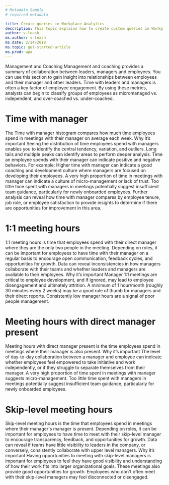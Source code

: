 ```yaml
---
# Metadata Sample
# required metadata

title: Create queries in Workplace Analytics
description: This topic explains how to create custom queries in Workplace Analytics. 
author: v-leash
ms.author: v-leash
ms.date: 2/14/2018
ms.topic: get-started-article
ms.prod: wpa
---
```

Management and Coaching
Management and coaching provides a summary of collaboration between leaders, managers and employees. You can use this section to gain insight into relationships between employees and their manager and other leaders. Time with leaders and managers is often a key factor of employee engagement. By using these metrics, analysts can begin to classify groups of employees as micromanaged vs. independent, and over-coached vs. under-coached.
# Time with manager
The Time with manager histogram compares how much time employees spend in meetings with their manager on average each week.
Why it’s important
Seeing the distribution of time employees spend with managers enables you to identify the central tendency, variation, and outliers. Long tails and multiple peaks can identify areas to perform deeper analysis. Time an employee spends with their manager can indicate positive and negative behaviors. For example:
Higher time with manager can indicate a good coaching and development culture where managers are focused on developing their employees.
A very high proportion of time in meetings with manager can indicate a culture of micro-management or lack of trust.
Too little time spent with managers in meetings potentially suggest insufficient team guidance, particularly for newly onboarded employees.
Further analysis can reveal how time with manager compares by employee tenure, job role, or employee satisfaction to provide insights to determine if there are opportunities for improvement in this area.

# 1:1 meeting hours
1:1 meeting hours is time that employees spend with their direct manager where they are the only two people in the meeting.
Depending on roles, it can be important for employees to have time with their manager on a regular basis to encourage open communication, feedback cycles, and opportunities for growth. Data can reveal inconsistencies in how managers collaborate with their teams and whether leaders and managers are available to their employees.
Why it’s important
Manager 1:1 meetings are critical to employee development, and if ignored, may lead to employee disengagement and ultimately attrition.
A minimum of 1 hour/month (roughly 30 minutes every 2 weeks) may be a good rule of thumb for managers and their direct reports.
Consistently low manager hours are a signal of poor people management.
# Meeting hours with direct manager present
Meeting hours with direct manager present is the time employees spend in meetings where their manager is also present.
Why it’s important
The level of day-to-day collaboration between a manager and employee can indicate whether employees feel empowered to take initiative and work independently, or if they struggle to separate themselves from their manager.
A very high proportion of time spent in meetings with manager suggests micro-management.
Too little time spent with managers in meetings potentially suggest insufficient team guidance, particularly for newly onboarded employees.
# Skip-level meeting hours
Skip-level meeting hours is the time that employees spend in meetings where their manager's manager is present.
Depending on roles, it can be important for employees to have time to meet with their skip-level manager to encourage transparency, feedback, and opportunities for growth. Data can reveal if teams have little visibility to leaders in the company, or conversely, consistently collaborate with upper level managers.
Why it’s important
Having opportunities to meeting with skip-level managers is important for employees to feel they have good visibility and understanding of how their work fits into larger organizational goals. These meetings also provide good opportunities for growth.
Employees who don't often meet with their skip-level managers may feel disconnected or disengaged.